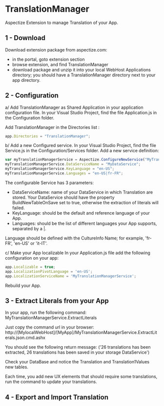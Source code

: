 # TranslationManager
Aspectize Extension to manage Translation of your App.

## 1 - Download

Download extension package from aspectize.com:
- in the portal, goto extension section
- browse extension, and find TranslationManager
- download package and unzip it into your local WebHost Applications directory; you should have a TranslationManager directory next to your app directory.

## 2 - Configuration

a/ Add TranslationManager as Shared Application in your application configuration file.
In your Visual Studio Project, find the file Application.js in the Configuration folder.

Add TranslationManager in the Directories list :
```javascript
app.Directories = "TranslationManager";
```

b/ Add a new Configured service.
In your Visual Studio Project, find the file Service.js in the Configuration/Services folder.
Add a new service definition:
```javascript
var myTranslationManagerService = Aspectize.ConfigureNewService("MyTranslationManagerService", aas.ConfigurableServices.TranslationManagerService);
myTranslationManagerService.DataServiceName = "MyDataService";
myTranslationManagerService.KeyLanguage = "en-US";
myTranslationManagerService.Languages = "en-US|fr-FR";
```

The configurable Service has 3 parameters:
- DataServiceName: name of your DataService in which Translation are stored. Your DataService should have the property BuildNewTableOnSave set to true, otherwise the extraction of literals will failed.
- KeyLanguage: should be the default and reference language of your App.  
- Languages: should be the list of different languages your App supports, separated by a |.

Language should be defined with the CultureInfo Name; for example, 'fr-FR', 'en-US' or 'it-IT'.

c/ Make your App localizable
In your Application.js file add the following configuration on your app:

```javascript
app.Localizable = true;
app.LocalizationPivotLanguage = 'en-US';
app.LocalizationServiceName = 'MyTranslationManagerService';
```
Rebuild your App.

## 3 - Extract Literals from your App

In your app, run the following command:
MyTranslationManagerService.ExtractLiterals

Just copy the command url in your browser:
http://[MylocalWebHost]/[MyApp]/MyTranslationManagerService.ExtractLiterals.json.cmd.ashx

You should see the following return message:
('26 translations has been extracted, 26 translations has been saved in your storage DataService')

Check your DataBase and notice the Translation and Translation1Values new tables.

Each time, you add new UX elements that should require some translations, run the command to update your translations.

## 4 - Export and Import Translation





